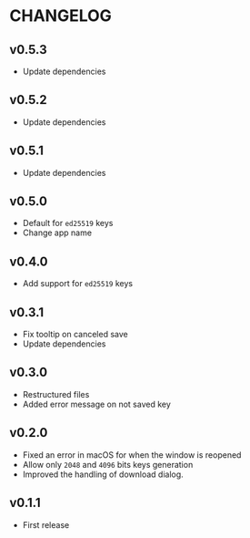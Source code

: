 # CHANGELOG

## v0.5.3
- Update dependencies

## v0.5.2
- Update dependencies

## v0.5.1
- Update dependencies

## v0.5.0
- Default for `ed25519` keys
- Change app name

## v0.4.0
- Add support for `ed25519` keys

## v0.3.1
- Fix tooltip on canceled save
- Update dependencies

## v0.3.0
- Restructured files
- Added error message on not saved key

## v0.2.0
- Fixed an error in macOS for when the window is reopened
- Allow only `2048` and `4096` bits keys generation
- Improved the handling of download dialog.

## v0.1.1
- First release
